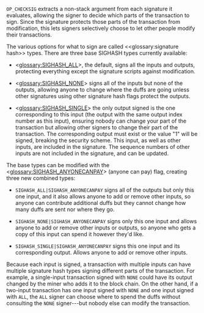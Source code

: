 `OP_CHECKSIG` extracts a non-stack argument from each signature it evaluates, allowing the signer to decide which parts of the transaction to sign. Since the signature protects those parts of the transaction from modification, this lets signers selectively choose to let other people modify their transactions.

The various options for what to sign are called <<glossary:signature hash>> types. There are three base SIGHASH types currently available:

* <<glossary:SIGHASH_ALL>>, the default, signs all the inputs and outputs, protecting everything except the signature scripts against modification.

* <<glossary:SIGHASH_NONE>> signs all of the inputs but none of the outputs, allowing anyone to change where the duffs are going unless other signatures using other signature hash flags protect the outputs.

* <<glossary:SIGHASH_SINGLE>> the only output signed is the one corresponding to this input (the output with the same output index number as this input), ensuring nobody can change your part of the transaction but allowing other signers to change their part of the transaction. The corresponding output must exist or the value "1" will be signed, breaking the security scheme. This input, as well as other inputs, are included in the signature. The sequence numbers of other inputs are not included in the signature, and can be updated.

The base types can be modified with the <<glossary:SIGHASH_ANYONECANPAY>> (anyone can pay) flag, creating three new combined types:

* `SIGHASH_ALL|SIGHASH_ANYONECANPAY` signs all of the outputs but only this one input, and it also allows anyone to add or remove other inputs, so anyone can contribute additional duffs but they cannot change how many duffs are sent nor where they go.

* `SIGHASH_NONE|SIGHASH_ANYONECANPAY` signs only this one input and allows anyone to add or remove other inputs or outputs, so anyone who gets a copy of this input can spend it however they'd like.

* `SIGHASH_SINGLE|SIGHASH_ANYONECANPAY` signs this one input and its corresponding output. Allows anyone to add or remove other inputs.

Because each input is signed, a transaction with multiple inputs can have multiple signature hash types signing different parts of the transaction. For example, a single-input transaction signed with `NONE` could have its output changed by the miner who adds it to the block chain. On the other hand, if a two-input transaction has one input signed with `NONE` and one input signed with `ALL`, the `ALL` signer can choose where to spend the duffs without consulting the `NONE` signer---but nobody else can modify the transaction.